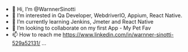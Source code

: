 - 👋 Hi, I’m @WarnnerSinotti
- 👀 I’m interested in Qa Developer, WebdriverIO, Appium, React Native.
- 🌱 I’m currently learning Jenkins, Jmeter and React Native
- 💞️ I’m looking to collaborate on my first App - My Pet Fav 
- 📫 How to reach me https://www.linkedin.com/in/warnner-sinotti-529a52131/ ...

<!---
WarnnerSinotti/WarnnerSinotti is a ✨ special ✨ repository because its `README.md` (this file) appears on your GitHub profile.
You can click the Preview link to take a look at your changes.
--->
